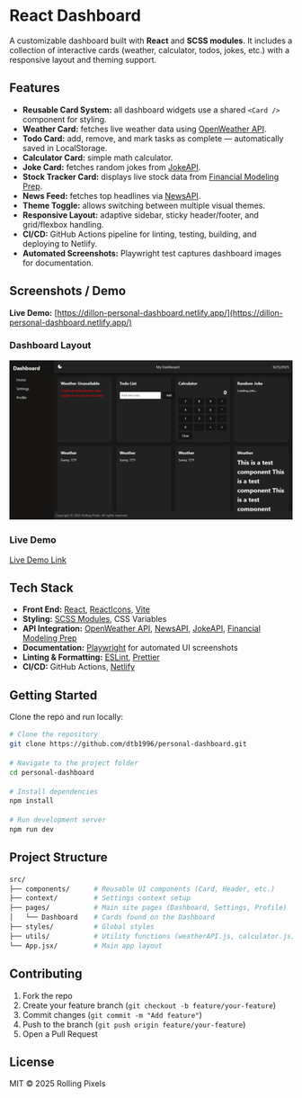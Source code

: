 # React Dashboard

A customizable dashboard built with **React** and **SCSS modules**.
It includes a collection of interactive cards (weather, calculator, todos, jokes, etc.) with a responsive layout and theming support.

## Features

- **Reusable Card System:** all dashboard widgets use a shared `<Card />` component for styling.
- **Weather Card:** fetches live weather data using [OpenWeather API](https://openweathermap.org/api).
- **Todo Card:** add, remove, and mark tasks as complete — automatically saved in LocalStorage.
- **Calculator Card:** simple math calculator.
- **Joke Card:** fetches random jokes from [JokeAPI](https://jokeapi.dev/).
- **Stock Tracker Card:** displays live stock data from [Financial Modeling Prep](https://site.financialmodelingprep.com/).
- **News Feed:** fetches top headlines via [NewsAPI](https://newsapi.org/).
- **Theme Toggle:** allows switching between multiple visual themes.
- **Responsive Layout:** adaptive sidebar, sticky header/footer, and grid/flexbox handling.
- **CI/CD:** GitHub Actions pipeline for linting, testing, building, and deploying to Netlify.
- **Automated Screenshots:** Playwright test captures dashboard images for documentation.

## Screenshots / Demo

**Live Demo:** [https://dillon-personal-dashboard.netlify.app/](https://dillon-personal-dashboard.netlify.app/)

### Dashboard Layout

![Dashboard Screenshot](docs/screenshots/dashboard.png)

### Live Demo

[Live Demo Link]()

## Tech Stack

- **Front End:** [React](https://react.dev/), [ReactIcons](https://github.com/react-icons/react-icons), [Vite](https://vite.dev/)
- **Styling:** [SCSS Modules](https://sass-lang.com/), CSS Variables
- **API Integration:** [OpenWeather API](https://openweathermap.org/api), [NewsAPI](https://newsapi.org/), [JokeAPI](https://jokeapi.dev/), [Financial Modeling Prep](https://site.financialmodelingprep.com/)
- **Documentation:** [Playwright](https://playwright.dev/) for automated UI screenshots
- **Linting & Formatting:** [ESLint](https://eslint.org/), [Prettier](https://prettier.io/)
- **CI/CD:** GitHub Actions, [Netlify](https://www.netlify.com/)

## Getting Started

Clone the repo and run locally:

```bash
# Clone the repository
git clone https://github.com/dtb1996/personal-dashboard.git

# Navigate to the project folder
cd personal-dashboard

# Install dependencies
npm install

# Run development server
npm run dev
```

## Project Structure

```bash
src/
├── components/      # Reusable UI components (Card, Header, etc.)
├── context/         # Settings context setup
├── pages/           # Main site pages (Dashboard, Settings, Profile)
│	└── Dashboard    # Cards found on the Dashboard
├── styles/          # Global styles
├── utils/           # Utility functions (weatherAPI.js, calculator.js)
└── App.jsx/         # Main app layout
```

## Contributing

1. Fork the repo
2. Create your feature branch (`git checkout -b feature/your-feature`)
3. Commit changes (`git commit -m "Add feature"`)
4. Push to the branch (`git push origin feature/your-feature`)
5. Open a Pull Request

## License

MIT © 2025 Rolling Pixels
